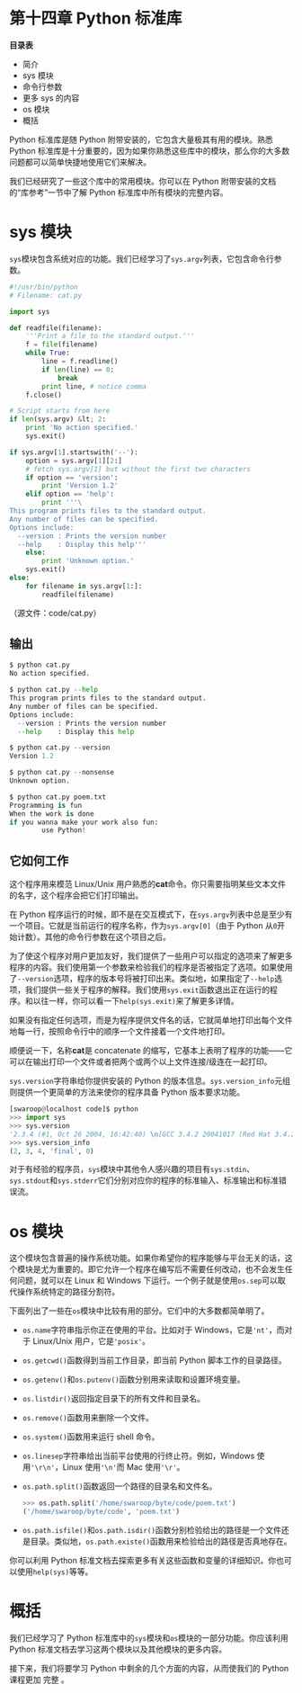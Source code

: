 # 第十四章 Python 标准库

**目录表**

*   简介
*   sys 模块
*   命令行参数
*   更多 sys 的内容
*   os 模块
*   概括

Python 标准库是随 Python 附带安装的，它包含大量极其有用的模块。熟悉 Python 标准库是十分重要的，因为如果你熟悉这些库中的模块，那么你的大多数问题都可以简单快捷地使用它们来解决。

我们已经研究了一些这个库中的常用模块。你可以在 Python 附带安装的文档的“库参考”一节中了解 Python 标准库中所有模块的完整内容。

# sys 模块

`sys`模块包含系统对应的功能。我们已经学习了`sys.argv`列表，它包含命令行参数。

```py
#!/usr/bin/python
# Filename: cat.py

import sys

def readfile(filename):
    '''Print a file to the standard output.'''
    f = file(filename)
    while True:
        line = f.readline()
        if len(line) == 0:
            break
        print line, # notice comma
    f.close()

# Script starts from here
if len(sys.argv) &lt; 2:
    print 'No action specified.'
    sys.exit()

if sys.argv[1].startswith('--'):
    option = sys.argv[1][2:]
    # fetch sys.argv[1] but without the first two characters
    if option == 'version':
        print 'Version 1.2'
    elif option == 'help':
        print '''\
This program prints files to the standard output.
Any number of files can be specified.
Options include:
  --version : Prints the version number
  --help    : Display this help'''
    else:
        print 'Unknown option.'
    sys.exit()
else:
    for filename in sys.argv[1:]:
        readfile(filename) 
```

（源文件：code/cat.py）

## 输出

```py
$ python cat.py
No action specified.

$ python cat.py --help
This program prints files to the standard output.
Any number of files can be specified.
Options include:
  --version : Prints the version number
  --help    : Display this help

$ python cat.py --version
Version 1.2

$ python cat.py --nonsense
Unknown option.

$ python cat.py poem.txt
Programming is fun
When the work is done
if you wanna make your work also fun:
        use Python! 
```

## 它如何工作

这个程序用来模范 Linux/Unix 用户熟悉的**cat**命令。你只需要指明某些文本文件的名字，这个程序会把它们打印输出。

在 Python 程序运行的时候，即不是在交互模式下，在`sys.argv`列表中总是至少有一个项目。它就是当前运行的程序名称，作为`sys.argv[0]`（由于 Python 从`0`开始计数）。其他的命令行参数在这个项目之后。

为了使这个程序对用户更加友好，我们提供了一些用户可以指定的选项来了解更多程序的内容。我们使用第一个参数来检验我们的程序是否被指定了选项。如果使用了`--version`选项，程序的版本号将被打印出来。类似地，如果指定了`--help`选项，我们提供一些关于程序的解释。我们使用`sys.exit`函数退出正在运行的程序。和以往一样，你可以看一下`help(sys.exit)`来了解更多详情。

如果没有指定任何选项，而是为程序提供文件名的话，它就简单地打印出每个文件地每一行，按照命令行中的顺序一个文件接着一个文件地打印。

顺便说一下，名称**cat**是 concatenate 的缩写，它基本上表明了程序的功能——它可以在输出打印一个文件或者把两个或两个以上文件连接/级连在一起打印。

`sys.version`字符串给你提供安装的 Python 的版本信息。`sys.version_info`元组则提供一个更简单的方法来使你的程序具备 Python 版本要求功能。

```py
[swaroop@localhost code]$ python
>>> import sys
>>> sys.version
'2.3.4 (#1, Oct 26 2004, 16:42:40) \n[GCC 3.4.2 20041017 (Red Hat 3.4.2-6.fc3)]'
>>> sys.version_info
(2, 3, 4, 'final', 0) 
```

对于有经验的程序员，`sys`模块中其他令人感兴趣的项目有`sys.stdin`、`sys.stdout`和`sys.stderr`它们分别对应你的程序的标准输入、标准输出和标准错误流。

# os 模块

这个模块包含普遍的操作系统功能。如果你希望你的程序能够与平台无关的话，这个模块是尤为重要的。即它允许一个程序在编写后不需要任何改动，也不会发生任何问题，就可以在 Linux 和 Windows 下运行。一个例子就是使用`os.sep`可以取代操作系统特定的路径分割符。

下面列出了一些在`os`模块中比较有用的部分。它们中的大多数都简单明了。

*   `os.name`字符串指示你正在使用的平台。比如对于 Windows，它是`'nt'`，而对于 Linux/Unix 用户，它是`'posix'`。

*   `os.getcwd()`函数得到当前工作目录，即当前 Python 脚本工作的目录路径。

*   `os.getenv()`和`os.putenv()`函数分别用来读取和设置环境变量。

*   `os.listdir()`返回指定目录下的所有文件和目录名。

*   `os.remove()`函数用来删除一个文件。

*   `os.system()`函数用来运行 shell 命令。

*   `os.linesep`字符串给出当前平台使用的行终止符。例如，Windows 使用`'\r\n'`，Linux 使用`'\n'`而 Mac 使用`'\r'`。

*   `os.path.split()`函数返回一个路径的目录名和文件名。

    ```py
    >>> os.path.split('/home/swaroop/byte/code/poem.txt')
    ('/home/swaroop/byte/code', 'poem.txt') 
    ```

*   `os.path.isfile()`和`os.path.isdir()`函数分别检验给出的路径是一个文件还是目录。类似地，`os.path.existe()`函数用来检验给出的路径是否真地存在。

你可以利用 Python 标准文档去探索更多有关这些函数和变量的详细知识。你也可以使用`help(sys)`等等。

# 概括

我们已经学习了 Python 标准库中的`sys`模块和`os`模块的一部分功能。你应该利用 Python 标准文档去学习这两个模块以及其他模块的更多内容。

接下来，我们将要学习 Python 中剩余的几个方面的内容，从而使我们的 Python 课程更加 完整 。